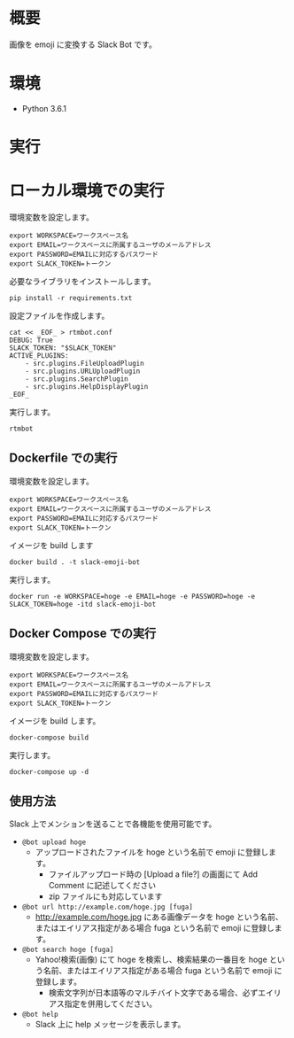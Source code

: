 # 概要

画像を emoji に変換する Slack Bot です。

# 環境

- Python 3.6.1

# 実行

# ローカル環境での実行

環境変数を設定します。

```
export WORKSPACE=ワークスペース名
export EMAIL=ワークスペースに所属するユーザのメールアドレス
export PASSWORD=EMAILに対応するパスワード
export SLACK_TOKEN=トークン
```

必要なライブラリをインストールします。

```
pip install -r requirements.txt
```

設定ファイルを作成します。

```
cat << _EOF_ > rtmbot.conf
DEBUG: True
SLACK_TOKEN: "$SLACK_TOKEN"
ACTIVE_PLUGINS:
    - src.plugins.FileUploadPlugin
    - src.plugins.URLUploadPlugin
    - src.plugins.SearchPlugin
    - src.plugins.HelpDisplayPlugin
_EOF_
```

実行します。

```
rtmbot
```

## Dockerfile での実行

環境変数を設定します。

```
export WORKSPACE=ワークスペース名
export EMAIL=ワークスペースに所属するユーザのメールアドレス
export PASSWORD=EMAILに対応するパスワード
export SLACK_TOKEN=トークン
```

イメージを build します

```
docker build . -t slack-emoji-bot
```

実行します。

```
docker run -e WORKSPACE=hoge -e EMAIL=hoge -e PASSWORD=hoge -e SLACK_TOKEN=hoge -itd slack-emoji-bot
```

## Docker Compose での実行

環境変数を設定します。

```
export WORKSPACE=ワークスペース名
export EMAIL=ワークスペースに所属するユーザのメールアドレス
export PASSWORD=EMAILに対応するパスワード
export SLACK_TOKEN=トークン
```

イメージを build します。

```
docker-compose build
```

実行します。

```
docker-compose up -d
```

## 使用方法

Slack 上でメンションを送ることで各機能を使用可能です。

- `@bot upload hoge`
    - アップロードされたファイルを hoge という名前で emoji に登録します。
        - ファイルアップロード時の [Upload a file?] の画面にて Add Comment に記述してください
        - zip ファイルにも対応しています
- `@bot url http://example.com/hoge.jpg [fuga]`
    - http://example.com/hoge.jpg にある画像データを hoge という名前、またはエイリアス指定がある場合 fuga という名前で emoji に登録します。
- `@bot search hoge [fuga]`
    - Yahoo!検索(画像) にて hoge を検索し、検索結果の一番目を hoge という名前、またはエイリアス指定がある場合 fuga という名前で emoji に登録します。
        - 検索文字列が日本語等のマルチバイト文字である場合、必ずエイリアス指定を併用してください。
- `@bot help`
    - Slack 上に help メッセージを表示します。


